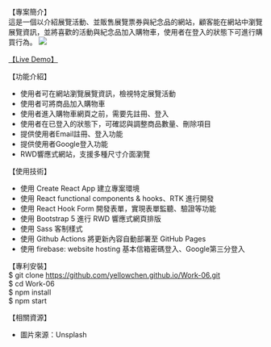【專案簡介】  
這是一個以介紹展覽活動、並販售展覽票券與紀念品的網站，顧客能在網站中瀏覽展覽資訊，並將喜歡的活動與紀念品加入購物車，使用者在登入的狀態下可進行購買行為。
<img src="https://res.cloudinary.com/da85u8p5e/image/upload/v1735203382/Home_ver2_jrvx1m.jpg">

[【Live Demo】](https://yellowchen.github.io/Work-06/)

【功能介紹】
- 使用者可在網站瀏覽展覽資訊，檢視特定展覽活動
- 使用者可將商品加入購物車
- 使用者進入購物車網頁之前，需要先註冊、登入
- 使用者在已登入的狀態下，可確認與調整商品數量、刪除項目
- 提供使用者Email註冊、登入功能
- 提供使用者Google登入功能
- RWD響應式網站，支援多種尺寸介面瀏覽
  

【使用技術】
- 使用 Create React App 建立專案環境
- 使用 React functional components & hooks、RTK 進行開發
- 使用 React Hook Form 開發表單，實現表單監聽、驗證等功能
- 使用 Bootstrap 5 進行 RWD 響應式網頁排版
- 使用 Sass 客制樣式
- 使用 Github Actions 將更新內容自動部署至 GitHub Pages
- 使用 firebase: website hosting 基本信箱密碼登入、Google第三分登入
  

【專利安裝】  
$ git clone https://github.com/yellowchen.github.io/Work-06.git  
$ cd Work-06  
$ npm install  
$ npm start


【相關資源】
- 圖片來源：Unsplash
